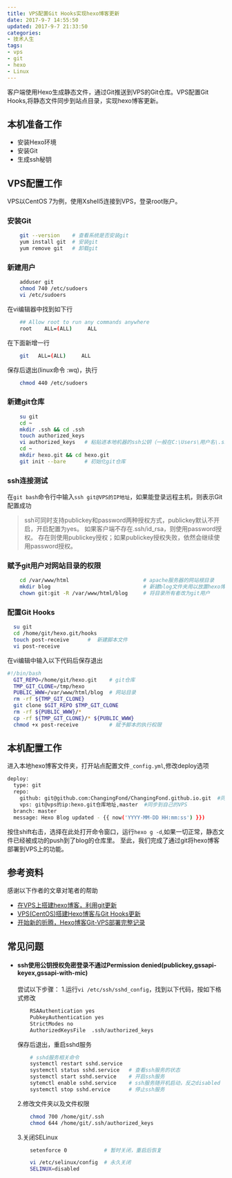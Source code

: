 ```yaml
---
title: VPS配置Git Hooks实现hexo博客更新
date: 2017-9-7 14:55:50
updated: 2017-9-7 21:33:50
categories:
- 技术人生
tags:
- vps
- git
- hexo
- Linux
---
```


客户端使用Hexo生成静态文件，通过Git推送到VPS的Git仓库。VPS配置Git Hooks,将静态文件同步到站点目录，实现hexo博客更新。

<!-- more -->

## 本机准备工作

- 安装Hexo环境
- 安装Git
- 生成ssh秘钥

## VPS配置工作

VPS以CentOS 7为例，使用Xshell5连接到VPS，登录root账户。

### 安装Git

```bash
    git --version    # 查看系统是否安装git
    yum install git  # 安装git
    yum remove git   # 卸载git
```

### 新建用户

```bash
    adduser git
    chmod 740 /etc/sudoers
    vi /etc/sudoers
```
在vi编辑器中找到如下行

```bash
    ## Allow root to run any commands anywhere
    root    ALL=(ALL)     ALL
```

在下面新增一行

```bash
    git   ALL=(ALL)     ALL
```

保存后退出(linux命令 :wq)，执行

```bash
    chmod 440 /etc/sudoers
```

### 新建git仓库

```bash
    su git
    cd ~
    mkdir .ssh && cd .ssh
    touch authorized_keys
    vi authorized_keys   # 粘贴进本地机器的ssh公钥（一般在C:\Users\用户名\.ssh\id_rsa.pub文件中）
    cd ~
    mkdir hexo.git && cd hexo.git
    git init --bare      # 初始化git仓库
```

### ssh连接测试

在`git bash`命令行中输入`ssh git@VPS的IP地址`，如果能登录远程主机，则表示Git配置成功

> ssh可同时支持publickey和password两种授权方式，publickey默认不开启，开启配置为yes。
如果客户端不存在.ssh/id_rsa，则使用password授权。
存在则使用publickey授权；如果publickey授权失败，依然会继续使用password授权。

### 赋予git用户对网站目录的权限

```bash
    cd /var/www/html                        # apache服务器的网站根目录
    mkdir blog                              # 新建blog文件夹用以放置hexo博客文件
    chown git:git -R /var/www/html/blog     # 将目录所有者改为git用户
```

### 配置Git Hooks

```bash
  su git
  cd /home/git/hexo.git/hooks
  touch post-receive      #  新建脚本文件
  vi post-receive
```

在vi编辑中输入以下代码后保存退出

```bash
#!/bin/bash
  GIT_REPO=/home/git/hexo.git    # git仓库
  TMP_GIT_CLONE=/tmp/hexo
  PUBLIC_WWW=/var/www/html/blog  # 网站目录
  rm -rf ${TMP_GIT_CLONE}
  git clone $GIT_REPO $TMP_GIT_CLONE
  rm -rf ${PUBLIC_WWW}/*
  cp -rf ${TMP_GIT_CLONE}/* ${PUBLIC_WWW}
  chmod +x post-receive          # 赋予脚本的执行权限
```

## 本机配置工作

进入本地hexo博客文件夹，打开站点配置文件`_config.yml`,修改deploy选项

```bash
deploy:
  type: git
  repo:
    github: git@github.com:ChangingFond/ChangingFond.github.io.git  #同步到GitHub
    vps: git@vps的ip:hexo.git仓库地址,master  #同步到自己的VPS
  branch: master
  message: Hexo Blog updated - {{ now('YYYY-MM-DD HH:mm:ss') }})
```

按住shift右击，选择在此处打开命令窗口，运行`hexo g -d`,如果一切正常，静态文件已经被成功的push到了blog的仓库里。
至此，我们完成了通过git将hexo博客部署到VPS上的功能。

## 参考资料

感谢以下作者的文章对笔者的帮助
- [在VPS上搭建hexo博客，利用git更新](http://tiktoking.github.io/2016/01/26/hexo/)
- [VPS(CentOS)搭建Hexo博客与Git Hooks更新](https://www.hansoncoder.com/2016/03/02/VPS-building-Hexo/)
- [开始新的折腾，Hexo博客Git-VPS部署完整记录](http://sobaigu.com/Hexo-git-to-vps.html)

## 常见问题

- #### ssh使用公钥授权免密登录不通过Permission denied(publickey,gssapi-keyex,gssapi-with-mic)

    尝试以下步骤：
    1.运行`vi /etc/ssh/sshd_config`，找到以下代码，按如下格式修改
    ```bash
        RSAAuthentication yes
        PubkeyAuthentication yes
        StrictModes no
        AuthorizedKeysFile  .ssh/authorized_keys  
    ```
    保存后退出，重启sshd服务
    ```bash
        # sshd服务相关命令
        systemctl restart sshd.service
        systemctl status sshd.service   # 查看ssh服务的状态
        systemctl start sshd.service    # 开启ssh服务
        sytemctl enable sshd.service    # ssh服务随开机启动，反之disabled
        systemctl stop sshd.ervice      # 停止ssh服务
    ```
    2.修改文件夹以及文件权限
    ```bash
        chmod 700 /home/git/.ssh
        chmod 644 /home/git/.ssh/authorized_keys
    ```
    3.关闭SELinux
    ```bash
        setenforce 0            # 暂时关闭，重启后恢复

        vi /etc/selinux/config  # 永久关闭
        SELINUX=disabled  
    ```
